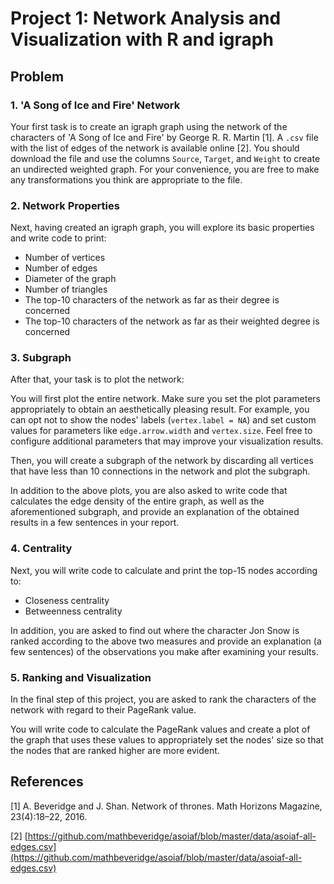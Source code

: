 # Project 1: Network Analysis and Visualization with R and igraph

## Problem

### 1. 'A Song of Ice and Fire' Network

Your first task is to create an igraph graph using the network of the characters of 'A Song of Ice and Fire' by George R. R. Martin [1]. A `.csv` file with the list of edges of the network is available online [2]. You should download the file and use the columns `Source`, `Target`, and `Weight` to create an undirected weighted graph. For your convenience, you are free to make any transformations you think are appropriate to the file.

### 2. Network Properties

Next, having created an igraph graph, you will explore its basic properties and write code to print:

- Number of vertices
- Number of edges
- Diameter of the graph
- Number of triangles
- The top-10 characters of the network as far as their degree is concerned
- The top-10 characters of the network as far as their weighted degree is concerned

### 3. Subgraph

After that, your task is to plot the network:

You will first plot the entire network. Make sure you set the plot parameters appropriately to obtain an aesthetically pleasing result. For example, you can opt not to show the nodes' labels (`vertex.label = NA`) and set custom values for parameters like `edge.arrow.width` and `vertex.size`. Feel free to configure additional parameters that may improve your visualization results.

Then, you will create a subgraph of the network by discarding all vertices that have less than 10 connections in the network and plot the subgraph.

In addition to the above plots, you are also asked to write code that calculates the edge density of the entire graph, as well as the aforementioned subgraph, and provide an explanation of the obtained results in a few sentences in your report.

### 4. Centrality

Next, you will write code to calculate and print the top-15 nodes according to:

- Closeness centrality
- Betweenness centrality

In addition, you are asked to find out where the character Jon Snow is ranked according to the above two measures and provide an explanation (a few sentences) of the observations you make after examining your results.

### 5. Ranking and Visualization

In the final step of this project, you are asked to rank the characters of the network with regard to their PageRank value.

You will write code to calculate the PageRank values and create a plot of the graph that uses these values to appropriately set the nodes' size so that the nodes that are ranked higher are more evident.

## References

[1] A. Beveridge and J. Shan. Network of thrones. Math Horizons Magazine, 23(4):18–22, 2016.

[2] [https://github.com/mathbeveridge/asoiaf/blob/master/data/asoiaf-all-edges.csv](https://github.com/mathbeveridge/asoiaf/blob/master/data/asoiaf-all-edges.csv)

